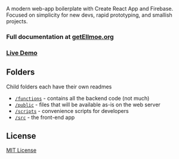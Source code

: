A modern web-app boilerplate with Create React App and Firebase. Focused on simplicity for new devs, rapid prototyping, and smallish projects.

### **Full documentation at [getEllmoe.org](http://getEllmoe.org)**

### **[Live Demo](https://demo.getEllmoe.org)**

## Folders

Child folders each have their own readmes

- [`/functions`](https://github.com/sampl/Ellmoe/tree/master/functions) - contains all the backend code (not much)
- [`/public`](https://github.com/sampl/Ellmoe/tree/master/public) - files that will be available as-is on the web server
- [`/scripts`](https://github.com/sampl/Ellmoe/tree/master/scripts) - convenience scripts for developers
- [`/src`](https://github.com/sampl/Ellmoe/tree/master/src) - the front-end app

## License

[MIT License](https://en.wikipedia.org/wiki/MIT_License)
